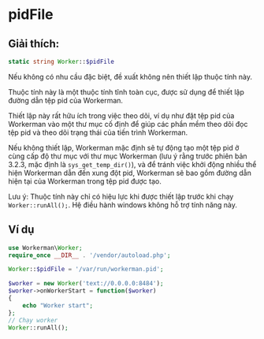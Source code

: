 # pidFile
## Giải thích:
```php
static string Worker::$pidFile
```

Nếu không có nhu cầu đặc biệt, đề xuất không nên thiết lập thuộc tính này.

Thuộc tính này là một thuộc tính tĩnh toàn cục, được sử dụng để thiết lập đường dẫn tệp pid của Workerman.

Thiết lập này rất hữu ích trong việc theo dõi, ví dụ như đặt tệp pid của Workerman vào một thư mục cố định để giúp các phần mềm theo dõi đọc tệp pid và theo dõi trạng thái của tiến trình Workerman.

Nếu không thiết lập, Workerman mặc định sẽ tự động tạo một tệp pid ở cùng cấp độ thư mục với thư mục Workerman (lưu ý rằng trước phiên bản 3.2.3, mặc định là ```sys_get_temp_dir()```), và để tránh việc khởi động nhiều thể hiện Workerman dẫn đến xung đột pid, Workerman sẽ bao gồm đường dẫn hiện tại của Workerman trong tệp pid được tạo.

Lưu ý: Thuộc tính này chỉ có hiệu lực khi được thiết lập trước khi chạy ```Worker::runAll();```. Hệ điều hành windows không hỗ trợ tính năng này.

## Ví dụ

```php
use Workerman\Worker;
require_once __DIR__ . '/vendor/autoload.php';

Worker::$pidFile = '/var/run/workerman.pid';

$worker = new Worker('text://0.0.0.0:8484');
$worker->onWorkerStart = function($worker)
{
    echo "Worker start";
};
// Chạy worker
Worker::runAll();
```
